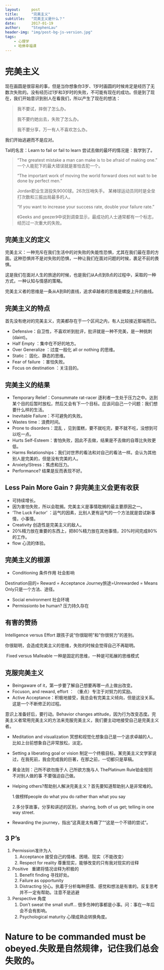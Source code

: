 ```yaml
---
layout:     post
title:      "完美主义"
subtitle:   "完美主义是什么？"
date:       2017-01-19
author:     "StephenLau"
header-img: "img/post-bg-js-version.jpg"
tags:
    - 心理学
    - 哈佛幸福课
---
```


# 完美主义

现在画圆是很容易的事，但是当你想象你3岁、1岁时画圆的时候肯定是经历了无数次失败的。没有经历过1岁和3岁时的失败，不可能有现在的成功。但是到了现在，我们开始意识到别人在看我们，所以产生了现在的想法：

> 我不要试，摔倒了怎么办。
>
> 我不要约她出去，失败了怎么办。
>
> 我不要分享，万一有人不喜欢怎么办。

我们开始逃避而不是应对。

Tal的名言：Learn to fail or fail to learn
尝试去做的最坏的情况是：我学到了。

> “The greatest mistake a man can make is to be afraid of making one.”
> 一个人能犯下的最大错误就是害怕去犯一个。
>
> “The important work of moving the world forward does not wait to be done by perfect men.”
>
> Jordan职业生涯投失9000球。26次压哨失手。
> 某棒球运动员同时是全垒打次数和三振出局最多的人。
>
> “If you want to increase your success rate, double your failure rate.”
>
> 《Geeks and geezer》中说到调查显示，最成功的人士通常都有一个标志，经历过一次重大的失败。

## 完美主义的定义

完美主义：一种充斥在我们生活中的对失败的失能性恐惧，尤其在我们最在意的方面。这种恐惧并不是对失败的恐惧，一种让我们在面对问题的时候，裹足不前的畏惧。

这是我们在面对人生的旅途的时候，也是我们从A点到B点的过程中，采取的一种方式，一种认知与情感的策略。

完美主义者的思维是一条从A到B的直线，追求卓越者的思维是螺旋上升的曲线。

## 完美主义的特点

首先没有绝对的完美主义，完美都存在于一个区间之内，有人比较接近那端而已。

- Defensive：自卫性，不喜欢听到批评，批评就是一种不完美，是一种挑刺(daint)。
- Half Empty ：集中在不好的地方。
- Over Generalize ：过度一般化 all or nothing 的思维。
- Static： 固化、静态的思维。
- Fear of failure ：害怕失败。
- Focus on destination ：关注目的。

## 完美主义的结果

- Temporary Relief：Consummate rat-racer 逐利者一生处于压力之中。达到某个目的后暂时放松，然后又会有下一个目标。应该问自己一个问题：我们想要什么样的生活。
- Inevitable Failure：不可避免的失败。
- Wastes time：浪费时间。
- Prone to disorders：混乱 ，见到蛋糕，要不就吃完，要不就不吃，没想到可以吃一点。
- Hurts Self-Esteem：害怕失败，因此不去做，结果是不去做的自尊比失败更低。
- Harms Relationships：我们对世界的看法和对自己的看法一样。会认为其他别人是完美的，但是没有完美的人。
- Anxiety/Stress：焦虑和压力。
- Performance? 结果是反而表现不好。

## Less Pain More Gain ? 非完美主义会更有收获

- 可持续增长。
- 因为害怕失败，所以会耽搁。完美主义是事情耽搁的最主要原因之一。
- ‘The Luck Factor’ ：运气的因素，比别人更有运气的一个方法就是尝试新事情，小事情。
- Creativity 创造性是完美主义的敌人。
- 20%精力放在重要的东西上，把80%精力放在其他事情，20%时间完成80%的工作。
- flow 心流的体验。

## 完美主义的根源

- Conditioning 条件作用 社会影响

Destination目的= Reward = Acceptance
Journey旅途=Unrewarded = Means Only只是一个方法、途径。

- Social environment 社会环境
- Permissionto be human? 压力持久存在

## 有害的赞扬

Intelligence versus Effort 跟孩子说“你很聪明”和”你很努力”的差别。

你很聪明，会造成完美主义的思维，失败的时候会觉得自己不再聪明。

 Fixed versus Malleable 一种是固定的思维，一种是可拓展的思维模式

## 克服完美主义

- Beingaware of it，第一步要了解自己想要再哪一点上做出改变。
- Focuson, and reward, effort ： （重点）专注于对努力的奖励。
- Active Acceptance：积极地接受，我总会有完美主义倾向，但是这没关系。这是一个不断修正的过程。

意识上准备好后，要行动。Behavior changes attitude，因为行为改变态度。完美主义者常用完美主义的方法来克服完美主义，我们要主动地接受自己是完美主义者。

- Meditation and visualization 冥想和视觉化想象自己是一个追求卓越的人，比如上台前想象自己非常放松，淡定。

- Setting a liberating goal or vision 制定一个终极目标。某完美主义文学家说过，在我死前，我会完成我的巨著，在那之前，一切都只是草稿。

- 黄金法则：己所不欲勿施于人 己所欲方施与人 ThePlatinum Rule铂金规则  不对别人做的事 不要强迫自己做。

- Helping others?帮助别人解决完美主义？首先要知道帮助别人是非常难的。

  1.做榜样people do what you do rather than what you say 

  2.多分享故事，分享和讲述的区别，sharing, both of us get; telling in one way street.

- Rewarding the journey，指出“这真是太有趣了”“这是一个不错的尝试”。

## 3 P’s

1. Permission准许为人
   1. Acceptance 接受自己的情绪、困境、现实（不能改变）
   2. Respect for reality 尊重现实，能够改变的只有我对现实的诠释
2. Positive   重建将情况诠释为积极的
   1. Benefit finding 寻找好处。
   2. Failure as opportunity
   3. Distracting 分心。执着于分析每种感情、感觉和想法是有害的。反复思考并不一定有帮助。注意不是逃避
3. Perspective 角度
   1. Don’t sweat the small stuff… 很多伤神的事都是小事。问：事在一年后会不会有影响。
   2. Psychological maturity 心理成熟会转换角度。



# Nature to be commanded must be obeyed.失败是自然规律，记住我们总会失败的。



